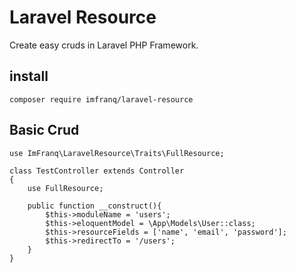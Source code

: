 # Laravel Resource

Create easy cruds in Laravel PHP Framework.

## install

`composer require imfranq/laravel-resource`

## Basic Crud

```
use ImFranq\LaravelResource\Traits\FullResource;

class TestController extends Controller
{
    use FullResource;

    public function __construct(){
        $this->moduleName = 'users';
        $this->eloquentModel = \App\Models\User::class;
        $this->resourceFields = ['name', 'email', 'password'];
        $this->redirectTo = '/users';
    }
}
```
